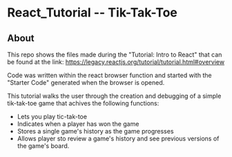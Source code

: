# React_Tutorial -- Tik-Tak-Toe

## About

This repo shows the files made during the "Tutorial: Intro to React" that can be found at the link: https://legacy.reactjs.org/tutorial/tutorial.html#overview

Code was written within the react browser function and started with the "Starter Code" generated when the browser is opened.

This tutorial walks the user through the creation and debugging of a simple tik-tak-toe game that achives the following functions:

* Lets you play tic-tak-toe
* Indicates when a player has won the game
* Stores a single game's history as the game progresses
* Allows player sto review a game's history and see previous versions of the game's board.
